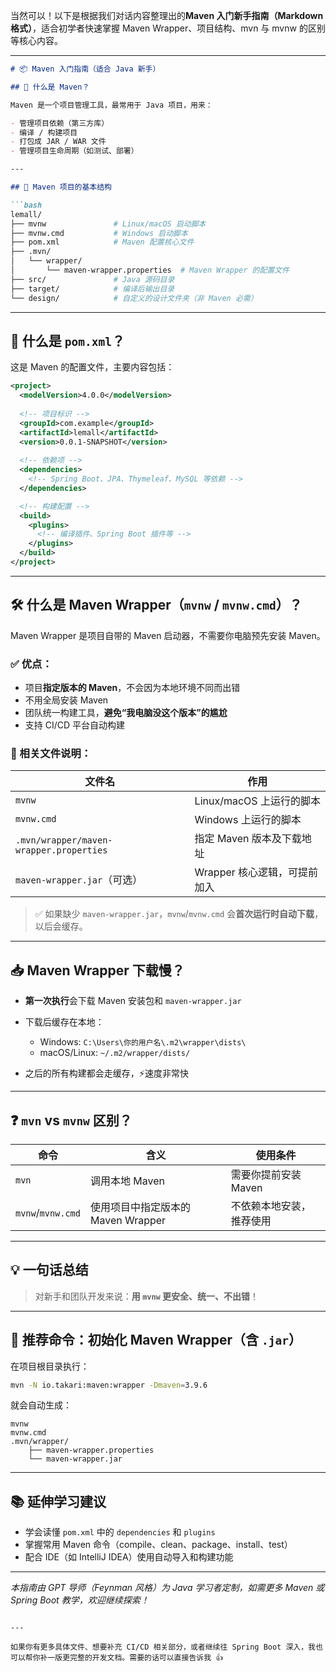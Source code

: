 当然可以！以下是根据我们对话内容整理出的**Maven 入门新手指南（Markdown 格式）**，适合初学者快速掌握 Maven Wrapper、项目结构、mvn 与 mvnw 的区别等核心内容。

---

````markdown
# 📦 Maven 入门指南（适合 Java 新手）

## 🚀 什么是 Maven？

Maven 是一个项目管理工具，最常用于 Java 项目，用来：

- 管理项目依赖（第三方库）
- 编译 / 构建项目
- 打包成 JAR / WAR 文件
- 管理项目生命周期（如测试、部署）

---

## 📁 Maven 项目的基本结构

```bash
lemall/
├── mvnw               # Linux/macOS 启动脚本
├── mvnw.cmd           # Windows 启动脚本
├── pom.xml            # Maven 配置核心文件
├── .mvn/
│   └── wrapper/
│       └── maven-wrapper.properties  # Maven Wrapper 的配置文件
├── src/               # Java 源码目录
├── target/            # 编译后输出目录
└── design/            # 自定义的设计文件夹（非 Maven 必需）
````

---

## 🧩 什么是 `pom.xml`？

这是 Maven 的配置文件，主要内容包括：

```xml
<project>
  <modelVersion>4.0.0</modelVersion>
  
  <!-- 项目标识 -->
  <groupId>com.example</groupId>
  <artifactId>lemall</artifactId>
  <version>0.0.1-SNAPSHOT</version>
  
  <!-- 依赖项 -->
  <dependencies>
    <!-- Spring Boot、JPA、Thymeleaf、MySQL 等依赖 -->
  </dependencies>

  <!-- 构建配置 -->
  <build>
    <plugins>
      <!-- 编译插件、Spring Boot 插件等 -->
    </plugins>
  </build>
</project>
```

---

## 🛠 什么是 Maven Wrapper（`mvnw` / `mvnw.cmd`）？

Maven Wrapper 是项目自带的 Maven 启动器，不需要你电脑预先安装 Maven。

### ✅ 优点：

* 项目**指定版本的 Maven**，不会因为本地环境不同而出错
* 不用全局安装 Maven
* 团队统一构建工具，**避免“我电脑没这个版本”的尴尬**
* 支持 CI/CD 平台自动构建

### 🎯 相关文件说明：

| 文件名                                     | 作用                 |
| --------------------------------------- | ------------------ |
| `mvnw`                                  | Linux/macOS 上运行的脚本 |
| `mvnw.cmd`                              | Windows 上运行的脚本     |
| `.mvn/wrapper/maven-wrapper.properties` | 指定 Maven 版本及下载地址   |
| `maven-wrapper.jar`（可选）                 | Wrapper 核心逻辑，可提前加入 |

> ✅ 如果缺少 `maven-wrapper.jar`，`mvnw`/`mvnw.cmd` 会**首次运行时自动下载**，以后会缓存。

---

## 📥 Maven Wrapper 下载慢？

* **第一次执行**会下载 Maven 安装包和 `maven-wrapper.jar`
* 下载后缓存在本地：

    * Windows: `C:\Users\你的用户名\.m2\wrapper\dists\`
    * macOS/Linux: `~/.m2/wrapper/dists/`
* 之后的所有构建都会走缓存，⚡速度非常快

---

## ❓ `mvn` vs `mvnw` 区别？

| 命令                | 含义                       | 使用条件          |
| ----------------- | ------------------------ | ------------- |
| `mvn`             | 调用本地 Maven               | 需要你提前安装 Maven |
| `mvnw`/`mvnw.cmd` | 使用项目中指定版本的 Maven Wrapper | 不依赖本地安装，推荐使用  |

---

## 💡 一句话总结

> 对新手和团队开发来说：**用 `mvnw` 更安全、统一、不出错**！

---

## 🧪 推荐命令：初始化 Maven Wrapper（含 `.jar`）

在项目根目录执行：

```bash
mvn -N io.takari:maven:wrapper -Dmaven=3.9.6
```

就会自动生成：

```
mvnw
mvnw.cmd
.mvn/wrapper/
    ├── maven-wrapper.properties
    └── maven-wrapper.jar
```

---

## 📚 延伸学习建议

* 学会读懂 `pom.xml` 中的 `dependencies` 和 `plugins`
* 掌握常用 Maven 命令（compile、clean、package、install、test）
* 配合 IDE（如 IntelliJ IDEA）使用自动导入和构建功能

---

*本指南由 GPT 导师（Feynman 风格）为 Java 学习者定制，如需更多 Maven 或 Spring Boot 教学，欢迎继续探索！*

```

---

如果你有更多具体文件、想要补充 CI/CD 相关部分，或者继续往 Spring Boot 深入，我也可以帮你补一版更完整的开发文档。需要的话可以直接告诉我 👍
```
